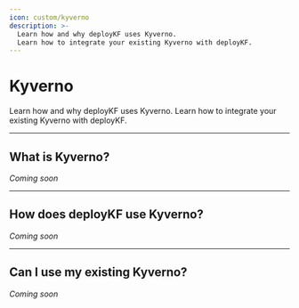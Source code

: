 ```yaml
---
icon: custom/kyverno
description: >-
  Learn how and why deployKF uses Kyverno.
  Learn how to integrate your existing Kyverno with deployKF.
---
```


# Kyverno

Learn how and why deployKF uses Kyverno.
Learn how to integrate your existing Kyverno with deployKF.

---

## __What is Kyverno?__

_Coming soon_

---

## __How does deployKF use Kyverno?__

_Coming soon_

---

## __Can I use my existing Kyverno?__

_Coming soon_